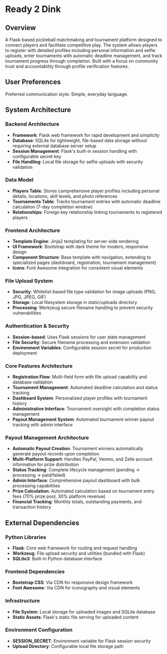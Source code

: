 # Ready 2 Dink

## Overview

A Flask-based pickleball matchmaking and tournament platform designed to connect players and facilitate competitive play. The system allows players to register with detailed profiles including personal information and selfie uploads, enter tournaments with automatic deadline management, and track tournament progress through completion. Built with a focus on community trust and accountability through profile verification features.

## User Preferences

Preferred communication style: Simple, everyday language.

## System Architecture

### Backend Architecture
- **Framework**: Flask web framework for rapid development and simplicity
- **Database**: SQLite for lightweight, file-based data storage without requiring external database server setup
- **Session Management**: Flask's built-in session handling with configurable secret key
- **File Handling**: Local file storage for selfie uploads with security validation

### Data Model
- **Players Table**: Stores comprehensive player profiles including personal details, locations, skill levels, and photo references
- **Tournaments Table**: Tracks tournament entries with automatic deadline calculation (7-day completion window)
- **Relationships**: Foreign key relationship linking tournaments to registered players

### Frontend Architecture
- **Template Engine**: Jinja2 templating for server-side rendering
- **UI Framework**: Bootstrap with dark theme for modern, responsive design
- **Component Structure**: Base template with navigation, extending to specialized pages (dashboard, registration, tournament management)
- **Icons**: Font Awesome integration for consistent visual elements

### File Upload System
- **Security**: Whitelist-based file type validation for image uploads (PNG, JPG, JPEG, GIF)
- **Storage**: Local filesystem storage in static/uploads directory
- **Processing**: Werkzeug secure filename handling to prevent security vulnerabilities

### Authentication & Security
- **Session-based**: Uses Flask sessions for user state management
- **File Security**: Secure filename processing and extension validation
- **Environment Variables**: Configurable session secret for production deployment

### Core Features Architecture
- **Registration Flow**: Multi-field form with file upload capability and database validation
- **Tournament Management**: Automated deadline calculation and status tracking
- **Dashboard System**: Personalized player profiles with tournament history
- **Administrative Interface**: Tournament oversight with completion status management
- **Payout Management System**: Automated tournament winner payout tracking with admin interface

### Payout Management Architecture
- **Automatic Payout Creation**: Tournament winners automatically generate payout records upon completion
- **Multi-Platform Support**: Handles PayPal, Venmo, and Zelle account information for prize distribution
- **Status Tracking**: Complete lifecycle management (pending → processing → paid/failed)
- **Admin Interface**: Comprehensive payout dashboard with bulk processing capabilities
- **Prize Calculation**: Automated calculation based on tournament entry fees (70% prize pool, 30% platform revenue)
- **Financial Tracking**: Monthly totals, outstanding payments, and transaction history

## External Dependencies

### Python Libraries
- **Flask**: Core web framework for routing and request handling
- **Werkzeug**: File upload security and utilities (bundled with Flask)
- **SQLite3**: Built-in Python database interface

### Frontend Dependencies
- **Bootstrap CSS**: Via CDN for responsive design framework
- **Font Awesome**: Via CDN for iconography and visual elements

### Infrastructure
- **File System**: Local storage for uploaded images and SQLite database
- **Static Assets**: Flask's static file serving for uploaded content

### Environment Configuration
- **SESSION_SECRET**: Environment variable for Flask session security
- **Upload Directory**: Configurable local file storage path